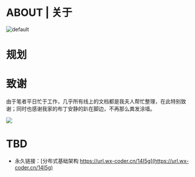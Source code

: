 # ABOUT | 关于

![default](https://i.postimg.cc/1RBrB4MS/45228854-de88b400-b2f6-11e8-9ab0-d393ed19f21f.png)

# 规划

# 致谢

由于笔者平日忙于工作，几乎所有线上的文档都是我夫人帮忙整理，在此特别致谢；同时也感谢我家的布丁安静的趴在脚边，不再那么粪发涂墙。

![](https://cdn-images-1.medium.com/max/1800/1*BOTGqwpA7mefNBi_muyAJQ.jpeg)

# TBD

- 永久链接：[分布式基础架构 https://url.wx-coder.cn/14I5g](https://url.wx-coder.cn/14I5g)
